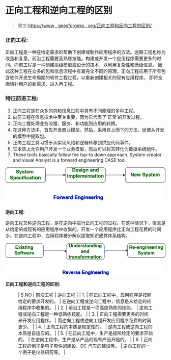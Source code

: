 # 正向工程和逆向工程的区别

> 原文:[https://www . geesforgeks . org/正向工程和反向工程的区别/](https://www.geeksforgeeks.org/difference-between-forward-engineering-and-reverse-engineering/)

### **正向工程:**

正向工程是一种在给定需求的帮助下创建或制作应用程序的方法。远期工程也称为改造和复垦。前沿工程需要高熟练技能。构建或开发一个应用程序需要更多的时间。向前工程是一种创建高级模型或设计的技术，以利用复杂性和低级信息。 因此这种工程在众多的包和信息流程中有着完全不同的原理。正向工程应用于所有包含软件开发生命周期的软件工程过程，以重新创建相关的现有应用程序。 即将全面填补用户的新需求，进入再工程。

### 特征前进工程:

1.  正向工程是在众多的包和信息过程中具有不同原理的多种工程。
2.  向前工程在信息技术中至关重要，因为它代表了‘正常’的开发过程。
3.  正向工程处理业务流程、服务、和功能到应用的转换。
4.  在这种方法中，首先开发商业模型。然后，采用自上而下的方法，促使从开发的模型中提取包。
5.  正向工程工具习惯于从实现风格和逻辑转移到供应代码事件。
6.  它本质上允许用户开发一个业务模型，然后可以将其转化为数据系统组件。
7.  These tools basically follow the top-to down approach. System creator and visual Analyst is a forward engineering CASE tool.

![](img/79165126f4e1092d0b47170d7f55d736.png)

### 

**逆向工程:**

逆向工程又称逆向工程，是在逆向中进行正向工程的过程。在这种情况下，信息是从给定的或现有的应用程序中收集的。开发一个应用程序比正向工程花费的时间少。在逆向工程中，应用程序被分解以提取知识或其体系结构。

![](img/1c255feebda54c90681fcb04f7ed9948.png)

**正向工程和逆向工程的区别:**

<figure class="table">

| S.NO | 前沿工程 | 逆向工程 |
| 1. | 在正向工程中，应用程序是按照给定的要求开发的。 | 在逆向工程或逆向工程中，信息是从给定的应用程序中收集的。 |
| 2. | 前沿工程是一项高度熟练的技能。 | 逆向工程或逆向工程是一种低熟练技能。 |
| 3. | 正向工程需要更多的时间来开发应用程序。 | 而逆向工程或逆向工程开发应用程序花费的时间更少。 |
| 4. | 正向工程的本质是规定性的。 | 逆向工程或逆向工程的本质是自适应的。 |
| 5. | 在正向工程中，生产是按照给定的要求开始的。 | 在逆向工程中，生产是从产品的现有产品开始的。 |
| 6. | 正向工程的例子是电子套件的建设、DC 汽车的建设等。 | 逆向工程的一个例子是仪器研究等。 |

</figure>
